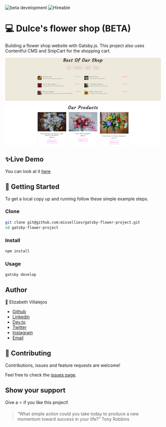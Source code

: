 ![beta development](https://img.shields.io/badge/beta-development-green?style=flat-square)
![Hireable](https://cdn.rawgit.com/hiendv/hireable/master/styles/default/yes.svg)

# 💻 Dulce's flower shop (BETA)

Building a flower shop website with Gatsby.js. This project also uses Contentful CMS and SnipCart for the shopping cart.

![alt text](docs/flowershop.png)

## ✨Live Demo

You can look at it [here](https://gatsby-flower-project.netlify.com/)

## 🚀 Getting Started

To get a local copy up and running follow these simple example steps.

### Clone

```sh
git clone git@github.com:misselliev/gatsby-flower-project.git
cd gatsby-flower-project
```

### Install

```sh
npm install
```

### Usage

```sh
gatsby develop
```

## Author

👤 Elizabeth Villalejos

- [Github](https://github.com/misselliev)
- [Linkedin](https://linkedin.com/ellievillalejos)
- [Dev.to](https://dev.to/misselliev)
- [Twitter](https://twitter.com/miss_elliev/)
- [Instagram](https://www.instagram.com/miss_elliev/)
- [Email](mailto:elizabeth.villalejos@gmail.com?subject=Website%20Inquiry)

## 🤝 Contributing

Contributions, issues and feature requests are welcome!

Feel free to check the [issues page](issues/).

## Show your support

Give a ⭐️ if you like this project!

> “What simple action could you take today to produce a new momentum toward success in your life?” Tony Robbins
